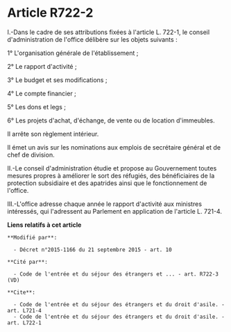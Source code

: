 # Article R722-2

I.-Dans le cadre de ses attributions fixées à l'article L. 722-1, le conseil d'administration de l'office délibère sur les
objets suivants : 

1° L'organisation générale de l'établissement ; 

2° Le rapport d'activité ; 

3° Le budget et ses modifications ; 

4° Le compte financier ; 

5° Les dons et legs ; 

6° Les projets d'achat, d'échange, de vente ou de location d'immeubles. 

Il arrête son règlement intérieur. 

Il émet un avis sur les nominations aux emplois de secrétaire général et de chef de division. 

II.-Le conseil d'administration étudie et propose au Gouvernement toutes mesures propres à améliorer le sort des réfugiés,
des bénéficiaires de la protection subsidiaire et des apatrides ainsi que le fonctionnement de l'office. 

III.-L'office adresse chaque année le rapport d'activité aux ministres intéressés, qui l'adressent au Parlement en
application de l'article L. 721-4.

**Liens relatifs à cet article**

	**Modifié par**:

	  - Décret n°2015-1166 du 21 septembre 2015 - art. 10

	**Cité par**:

	  - Code de l'entrée et du séjour des étrangers et ... - art. R722-3 (VD)

	**Cite**:

	  - Code de l'entrée et du séjour des étrangers et du droit d'asile. - art. L721-4
	  - Code de l'entrée et du séjour des étrangers et du droit d'asile. - art. L722-1
